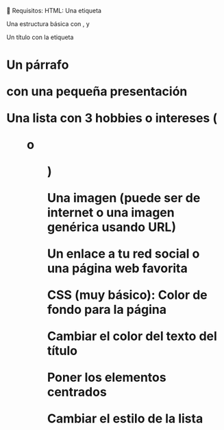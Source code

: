 📝 Requisitos:
HTML:
Una etiqueta <!DOCTYPE html>

Una estructura básica con <html>, <head> y <body>

Un título con la etiqueta <h1>

Un párrafo <p> con una pequeña presentación

Una lista con 3 hobbies o intereses (<ul> o <ol>)

Una imagen (puede ser de internet o una imagen genérica usando URL)

Un enlace a tu red social o una página web favorita

CSS (muy básico):
Color de fondo para la página

Cambiar el color del texto del título

Poner los elementos centrados

Cambiar el estilo de la lista